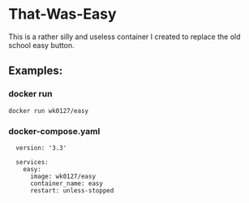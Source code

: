 # That-Was-Easy

This is a rather silly and useless container I created to replace the old school easy button.

## Examples:

### docker run
```
docker run wk0127/easy
```

### docker-compose.yaml
```
  version: '3.3'

  services:
    easy:
      image: wk0127/easy
      container_name: easy
      restart: unless-stopped
```
